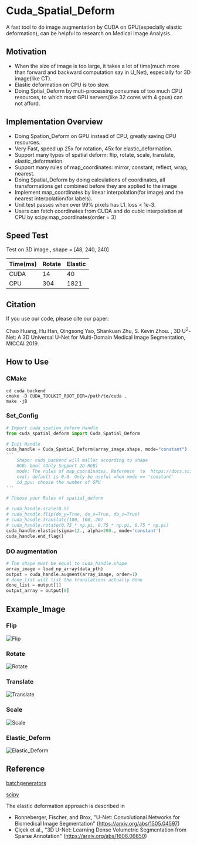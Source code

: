 # Cuda_Spatial_Deform

A fast tool to do image augmentation by CUDA on GPU(especially elastic deformation), can be helpful to research on Medical Image Analysis.

## Motivation
- When the size of image is too large, it takes a lot of time(much more than forward and backward computation say in U_Net), especially for 3D image(like CT).
- Elastic deformation on CPU is too slow.
- Doing Sptial_Deform by muti-processing consumes of too much CPU resources, to which most GPU servers(like 32 cores with 4 gpus) can not afford.

## Implementation Overview
- Doing Spation_Deform on GPU instead of CPU, greatly saving CPU resources.
- Very Fast, speed up 25x for rotation, 45x for elastic_deformation.
- Support many types of spatial deform: flip, rotate, scale, translate, elastic_deformation.
- Support many rules of map_coordinates: mirror, constant, reflect, wrap, nearest.
- Doing Spatial_Deform by doing calculations of coordinates, all transformations get combined before they are applied to the image
- Implement map_coordinates by linear interpolation(for image) and the nearest interpolation(for labels).
- Unit test passes when over 99% pixels has L1_loss < 1e-3.
- Users can fetch coordinates from CUDA and do cubic interpolation at CPU by scipy.map_coordinates(order = 3)

## Speed Test
Test on 3D image , shape = [48, 240, 240]

Time(ms) | Rotate | Elastic
---  | --- | ---
CUDA | 14 | 40
CPU | 304 | 1821

## Citation
If you use our code, please cite our paper:

Chao Huang, Hu Han, Qingsong Yao, Shankuan Zhu, S. Kevin Zhou. , 3D U<sup>2</sup>-Net: A 3D Universal U-Net for Multi-Domain Medical Image Segmentation, MICCAI 2019.


## How to Use

### CMake
```shell
cd cuda_backend
cmake -D CUDA_TOOLKIT_ROOT_DIR=/path/to/cuda .
make -j8
```

### Set_Config
```python
# Import cuda_spation_deform Handle
from cuda_spatial_deform import Cuda_Spatial_Deform

# Init Handle
cuda_handle = Cuda_Spatial_Deform(array_image.shape, mode="constant")
'''
    Shape: cuda_backend will malloc according to shape
    RGB: bool (Only Support 2D-RGB)
    mode: The rules of map_coordinates. Reference  to  https://docs.scipy.org/doc/scipy/reference/generated/scipy.ndimage.map_coordinates.html
    cval: default is 0.0. Only be useful when mode == 'constant'
    id_gpu: choose the number of GPU
'''

# Choose your Rules of spatial_deform

# cuda_handle.scale(0.5)
# cuda_handle.flip(do_y=True, do_x=True, do_z=True)
# cuda_handle.translate(100, 100, 20)
# cuda_handle.rotate(0.75 * np.pi, 0.75 * np.pi, 0.75 * np.pi)
cuda_handle.elastic(sigma=12., alpha=200., mode='constant')
cuda_handle.end_flag()
```

### DO augmentation
```python
# The shape must be equal to cuda_handle.shape
array_image = load_np_array(data_pth)
output = cuda_handle.augment(array_image, order=1)
# done_list will list the translations actually done
done_list = output[1]
output_array = output[0]
```

## Example_Image

### Flip
![Flip](https://github.com/qsyao/cuda_spatial_deform/blob/master/data/Daenerys_Flip.jpg)
### Rotate
![Rotate](https://github.com/qsyao/cuda_spatial_deform/blob/master/data/Daenerys_Rotate.jpg)
### Translate
![Translate](https://github.com/qsyao/cuda_spatial_deform/blob/master/data/Daenerys_Translate.jpg)
### Scale
![Scale](https://github.com/qsyao/cuda_spatial_deform/blob/master/data/Daenerys_Scale.jpg)
### Elastic_Deform
![Elastic_Deform](https://github.com/qsyao/cuda_spatial_deform/blob/master/data/Daenerys_Elastic.jpg)
## Reference
[batchgenerators](https://github.com/MIC-DKFZ/batchgenerators)

[scipy](https://github.com/scipy/scipy)

The elastic deformation approach is described in
*   Ronneberger, Fischer, and Brox, "U-Net: Convolutional Networks for Biomedical
    Image Segmentation" (<https://arxiv.org/abs/1505.04597>)
*   Çiçek et al., "3D U-Net: Learning Dense Volumetric
    Segmentation from Sparse Annotation" (<https://arxiv.org/abs/1606.06650>)
